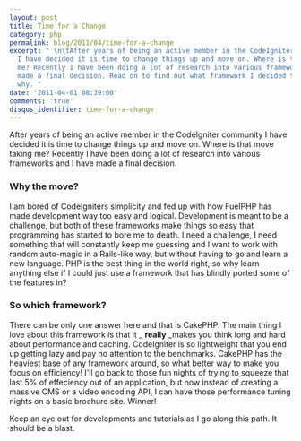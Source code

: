 ```yaml
---
layout: post
title: Time for a Change
category: php
permalink: blog/2011/04/time-for-a-change
excerpt: " \n\tAfter years of being an active member in the CodeIgniter community
  I have decided it is time to change things up and move on. Where is that move taking
  me? Recently I have been doing a lot of research into various frameworks and I have
  made a final decision. Read on to find out what framework I decided to go with and
  why. "
date: '2011-04-01 08:39:00'
comments: 'true'
disqus_identifier: time-for-a-change
---
```


After years of being an active member in the CodeIgniter community I have decided it is time to change things up and move on. Where is that move taking me? Recently I have been doing a lot of research into various frameworks and I have made a final decision.

### Why the move?

I am bored of CodeIgniters simplicity and fed up with how FuelPHP has made development way too easy and logical. Development is meant to be a challenge, but both of these frameworks make things so easy that programming has started to bore me to death. I need a challenge, I need something that will constantly keep me guessing and I want to work with random auto-magic in a Rails-like way, but without having to go and learn a new language. PHP is the best thing in the world right, so why learn anything else if I could just use a framework that has blindly ported some of the features in?

### So which framework?

There can be only one answer here and that is CakePHP. The main thing I love about this framework is that it _ **really** _makes you think long and hard about performance and caching. CodeIgniter is so lightweight that you end up getting lazy and pay no attention to the benchmarks. CakePHP has the heaviest base of any framework around, so what better way to make you focus on efficiency! I'll go back to those fun nights of trying to squeeze that last 5% of effeciency out of an application, but now instead of creating a massive CMS or a video encoding API, I can have those performance tuning nights on a basic brochure site. Winner!

Keep an eye out for developments and tutorials as I go along this path. It should be a blast.

